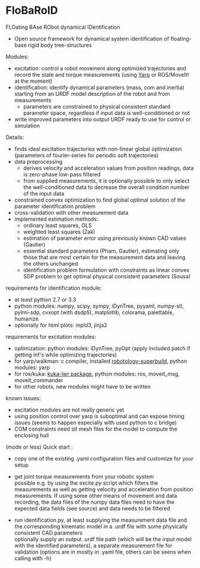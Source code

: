 # FloBaRoID 

FLOating BAse RObot dynamical IDentification

- Open source framework for dynamical system identification of floating-base rigid body tree-structures

Modules:

* excitation: control a robot movement along optimized trajectories and record the state and torque measurements (using [Yarp](https://github.com/robotology/yarp) or ROS/MoveIt! at the moment)
* identification: identify dynamical parameters (mass, com and inertia) starting from an URDF model description of the robot and from measurements
	* parameters are constrained to physical consistent standard parameter space, regardless if input data is well-conditioned or not
* write improved parameters into output URDF ready to use for control or simulation

Details:

* finds ideal excitation trajectories with non-linear global optimization (parameters of fourier-series for periodic soft trajectories) 
* data preprocessing
	* derives velocity and acceleration values from position readings, data is zero-phase low-pass filtered
	* from supplied measurements, it is optionally possible to only select the well-conditioned data to decrease the overall condition number of the input data
* constrained convex optimization to find global optimal solution of the parameter identification problem
* cross-validation with other measurement data
* implemented estimation methods:
  * ordinary least squares, OLS
  * weighted least squares (Zak)
  * estimation of parameter error using previously known CAD values (Gautier)
  * essential standard parameters (Pham, Gautier), estimating only those that are most certain for the measurement data and leaving the others unchanged
  * identification problem formulation with constraints as linear convex SDP problem to get optimal physical consistent parameters (Sousa)

requirements for identification module:

* at least python 2.7 or 3.3
* python modules: numpy, scipy, sympy, iDynTree, pyyaml, numpy-stl, pylmi-sdp, cvxopt (with dsdp5), matplotlib, colorama, palettable, humanize
* optionally for html plots: mpld3, jinja2

requirements for excitation modules:

* optimization: python modules: iDynTree, pyOpt (apply included patch if getting inf's while optimizing trajectories)
* for yarp/walkman: c compiler, installed [robotology-superbuild](https://github.com/robotology-playground/robotology-superbuild), python modules: yarp
* for ros/kuka: [kuka-lwr package](https://github.com/CentroEPiaggio/kuka-lwr), python modules: ros, moveit\_msg, moveit\_commander
* for other robots, new modules might have to be written

known issues:

* excitation modules are not really generic yet
* using position control over yarp is suboptimal and can expose timing issues (seems to happen especially with used python to c bridge)
* COM constraints need stl mesh files for the model to compute the enclosing hull

(mode or less) Quick start :

* copy one of the existing .yaml configuration files and customize for your setup

* get joint torque measurements from your robotic system   
   possible e.g. by using the excite.py script which filters the measurements as well as getting velocity and acceleration from position measurements.
   If using some other means of movement and data recording, the data files of the numpy data files need to have the expected data fields (see source) and data needs to be filtered

* run identification.py, at least supplying the measurement data file and the corresponding kinematic model in a .urdf file with some physically consistent CAD parameters    
   optionally supply an output .urdf file path (which will be the input model with the identified
   parameters), a separate measurement file for validation
   (options are in mostly in .yaml file, others can be seens when calling with -h)

